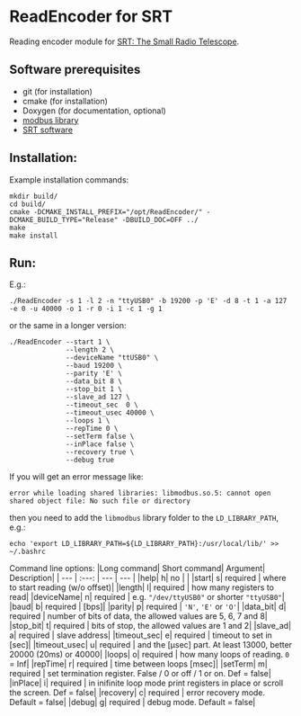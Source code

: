 # ReadEncoder for SRT
Reading encoder module for [SRT: The Small Radio Telescope](https://www.haystack.mit.edu/haystack-public-outreach/srt-the-small-radio-telescope-for-education/).


## Software prerequisites
* git (for installation)
* cmake (for installation)
* Doxygen (for documentation, optional)
* [modbus library](https://github.com/stephane/libmodbus)
* [SRT software](https://www.haystack.mit.edu/haystack-public-outreach/srt-the-small-radio-telescope-for-education/)

## Installation:
Example installation commands:
```
mkdir build/
cd build/
cmake -DCMAKE_INSTALL_PREFIX="/opt/ReadEncoder/" -DCMAKE_BUILD_TYPE="Release" -DBUILD_DOC=OFF ../
make
make install
```

## Run:
E.g.:
```
./ReadEncoder -s 1 -l 2 -n "ttyUSB0" -b 19200 -p 'E' -d 8 -t 1 -a 127 -e 0 -u 40000 -o 1 -r 0 -i 1 -c 1 -g 1
```
or the same in a longer version:
```
./ReadEncoder --start 1 \
              --length 2 \
              --deviceName "ttUSB0" \
              --baud 19200 \
              --parity 'E' \
              --data_bit 8 \
              --stop_bit 1 \
              --slave_ad 127 \
              --timeout_sec  0 \
              --timeout_usec 40000 \
              --loops 1 \
              --repTime 0 \
              --setTerm false \
              --inPlace false \
              --recovery true \
              --debug true
```
If you will get an error message like:
```
error while loading shared libraries: libmodbus.so.5: cannot open shared object file: No such file or directory
```
then you need to add the `libmodbus` library folder to the `LD_LIBRARY_PATH`, e.g.:
```
echo 'export LD_LIBRARY_PATH=${LD_LIBRARY_PATH}:/usr/local/lib/' >> ~/.bashrc
```

Command line options:
|Long command| Short command| Argument| Description|
| --- | :---: | --- | --- |
|help|         h| no       | |
|start|        s| required | where to start reading (w/o offset)|
|length|       l| required | how many registers to read|
|deviceName|   n| required | e.g. `"/dev/ttyUSB0"` or shorter `"ttyUSB0"`|
|baud|         b| required | [bps]|
|parity|       p| required | `'N'`, `'E'` or `'O'`|
|data_bit|     d| required | number of bits of data, the allowed values are 5, 6, 7 and 8|
|stop_bit|     t| required | bits of stop, the allowed values are 1 and 2|
|slave_ad|     a| required | slave address|
|timeout_sec|  e| required | timeout to set in [sec]|
|timeout_usec| u| required | and the [μsec] part. At least 13000, better 20000 (20ms) or 40000|
|loops|        o| required | how many loops of reading. `0` = Inf|
|repTime|      r| required | time between loops [msec]|
|setTerm|      m| required | set termination register. False / 0 or off / 1 or on. Def = false|
|inPlace|      i| required | in inifinite loop mode print registers in place or scroll the screen. Def = false|
|recovery|     c| required | error recovery mode. Default = false|
|debug|        g| required | debug mode. Default = false|
